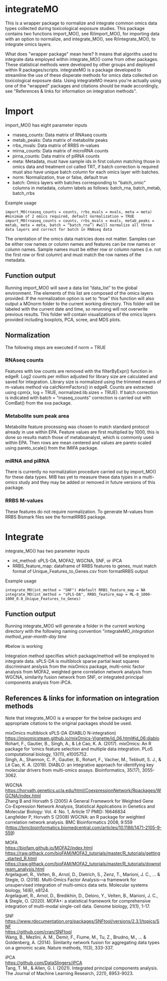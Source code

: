 # integrateMO 
This is a wrapper package to normalize and integrate common omics data types collected during toxicological exposure studies. This package contains two functions import_MO(), see R/import_MO(), for importing data with an option to normalize, and integrate_MO(), see R/integrate_MO(), to integrate omics layers.

What does "wrapper package" mean here? It means that algoriths used to integrate data employed within integrate_MO() come from other packages. These statistical methods were developed by other groups and deployed within R packages/scripts. integrateMO is a package developed to streamline the use of these disperate methods for omics data collected on toxicological exposure data. Using integrateMO means you're actually using one of the "wrapped" packages and citations should be made accordingly, see "References & links for information on integration methods".

# Import
import_MO() has eight parameter inputs

- rnaseq_counts: Data matrix of RNAseq counts 
- metab_peaks: Data matrix of metabolite peaks
- rrbs_mvals: Data matrix of RRBS m-values
- mirna_counts: Data matrix of microRNA counts
- pirna_counts: Data matrix of piRNA counts
- meta: Metadata, must have sample ids in first column matching those in omics data and treatment col called TRT, if batch correction is required must also have unique batch column for each omics layer with batches. 
- norm: Normalization, true or false, default true
- batch: Omics layers with batches corresponding to "batch_omic" columns in metadata, column labels as follows: batch_rna, batch_metab, batch_rrbs

Example usage
```
import_MO(rnaseq_counts = counts, rrbs_mvals = mvals, meta = meta) #minimum of 2 omics required, default normalization = TRUE
import_MO(rnaseq_counts = counts, rrbs_mvals = mvals, metab_peaks = metab, meta = meta, batch = “batch_rna”) #will normalize all three data layers and correct for batch in RNAseq data
```
The orientation of the omics data matricies does not matter. Samples can be either row names or column names and features can be row names or column names. Sample names must be either row or column names (i.e. not the first row or first column) and must match the row names of the metadata.
## Function output
Running import_MO() will save a data list “data_list” to the global environment. The elements of this list are composed of the omics layers provided. If the normalization option is set to “true” this function will also output a MOnorm folder to the current working directory. This folder will be labeled with the current date and time, so rerunning will not overwrite previous results. This folder will contain visualizations of the omics layers provided including boxplots, PCA, scree, and MDS plots. 

## Normalization 
The following steps are executed if norm = TRUE
### RNAseq counts
Features with low counts are removed with the filterByExpr() function in edgeR. Log2 counts per million adjusted for library size are calculated and saved for integration. Library size is normalized using the trimmed means of m-values method via calcNormFactors() in edgeR. Counts are extracted using cpm(x, log = TRUE, normalized.lib.sizes = TRUE).
If batch correction is indicated with batch = “rnaseq_counts” correction is carried out with ComBat() from the sva package.
### Metabolite sum peak area
Metabolite feature processing was chosen to match standard protocol already in use within EPA. Feature values are first multiplied by 1000, this is done so results match those of metaboanalyst, which is commonly used within EPA. Then rows are mean centered and values are pareto scaled using pareto_scale() from the IMIFA package.

### miRNA and piRNA
There is currently no normalization procedure carried out by import_MO() for these data types. MIB has yet to measure these data types in a multi-omics study and they may be added or removed in future versions of this package.

### RRBS M-values
These features do not require normalization. To generate M-values from RRBS Bismark files see the formatRRBS package.

# Integrate
integrate_MO() has two parameter inputs

- int_method: sPLS-DA, MOFA2, WGCNA, SNF, or iPCA
- RRBS_feature_map: dataframe of RRBS features to genes, must match format of Unique_Features_to_Genes.csv from formatRRBS output

Example usage
```
integrate_MO(int_method = "SNF") #default RRBS_feature_map = NA
integrate_MO(int_method = "sPLS-DA", RRBS_feature_map = ML-0_1000-1000_0.8_Unique_Features_to_Genes) 
```

## Function output
Running integrate_MO() will generate a folder in the current working directory with the following naming convention "integrateMO_*integration method*_*year-month-day time*

#below is working

Integration method specifies which package/method will be employed to integrate data. sPLS-DA is multiblock sparse partial least squares discriminant anslysis from the mixOmics package, multi-omic factor analysis from MOFA2, weighted gene correlation network analysis from WGCNA, similarity fusion network from SNF, or integrated principal components analysis from iPCA.


## References & links for information on integration methods
Note that integrate_MO() is a wrapper for the below packages and appropriate citations to the original packages should be used.

mixOmics multiblock sPLS-DA (DIABLO N-integration)
https://mixomicsteam.github.io/mixOmics-Vignette/id_06.html#id_06:diablo  
Rohart, F., Gautier, B., Singh, A., & Lê Cao, K. A. (2017). mixOmics: An R package for ‘omics feature selection and multiple data integration. PLoS computational biology, 13(11), e1005752.  
Singh, A., Shannon, C. P., Gautier, B., Rohart, F., Vacher, M., Tebbutt, S. J., & Lê Cao, K. A. (2019). DIABLO: an integrative approach for identifying key molecular drivers from multi-omics assays. Bioinformatics, 35(17), 3055-3062.  

WGCNA  
https://horvath.genetics.ucla.edu/html/CoexpressionNetwork/Rpackages/WGCNA/index.html  
Zhang B and Horvath S (2005) A General Framework for Weighted Gene Co-Expression Network Analysis, Statistical Applications in Genetics and Molecular Biology: Vol. 4: No. 1, Article 17 PMID: 16646834  
Langfelder P, Horvath S (2008) WGCNA: an R package for weighted correlation network analysis. BMC Bioinformatics 2008, 9:559 (https://bmcbioinformatics.biomedcentral.com/articles/10.1186/1471-2105-9-559)

MOFA  
https://biofam.github.io/MOFA2/index.html
https://raw.githack.com/bioFAM/MOFA2_tutorials/master/R_tutorials/getting_started_R.html  
https://raw.githack.com/bioFAM/MOFA2_tutorials/master/R_tutorials/downstream_analysis.html  
Argelaguet, R., Velten, B., Arnol, D., Dietrich, S., Zenz, T., Marioni, J. C., ... & Stegle, O. (2018). Multi‐Omics Factor Analysis—a framework for unsupervised integration of multi‐omics data sets. Molecular systems biology, 14(6), e8124.  
Argelaguet, R., Arnol, D., Bredikhin, D., Deloro, Y., Velten, B., Marioni, J. C., & Stegle, O. (2020). MOFA+: a statistical framework for comprehensive integration of multi-modal single-cell data. Genome biology, 21(1), 1-17.  


SNF  
https://www.rdocumentation.org/packages/SNFtool/versions/2.3.1/topics/SNF  
https://github.com/cran/SNFtool  
Wang, B., Mezlini, A. M., Demir, F., Fiume, M., Tu, Z., Brudno, M., ... & Goldenberg, A. (2014). Similarity network fusion for aggregating data types on a genomic scale. Nature methods, 11(3), 333-337.

iPCA  
https://github.com/DataSlingers/iPCA  
Tang, T. M., & Allen, G. I. (2021). Integrated principal components analysis. The Journal of Machine Learning Research, 22(1), 8953-9023.

#